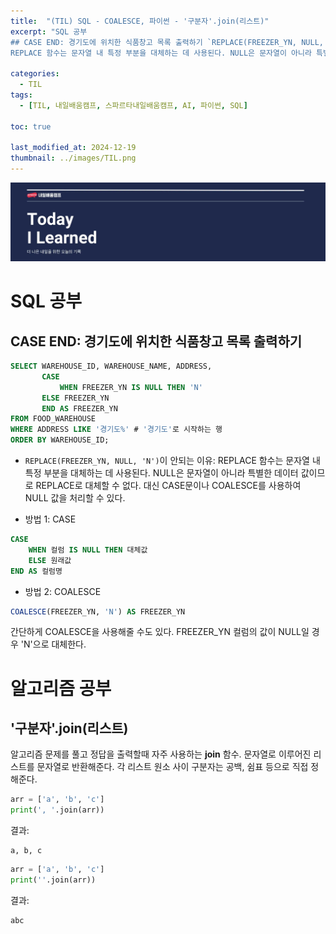 ```yaml
---
title:  "(TIL) SQL - COALESCE, 파이썬 - '구분자'.join(리스트)"
excerpt: "SQL 공부
## CASE END: 경기도에 위치한 식품창고 목록 출력하기 `REPLACE(FREEZER_YN, NULL, 'N')`이 안되는 이유:
REPLACE 함수는 문자열 내 특정 부분을 대체하는 데 사용된다. NULL은 문자열이 아니라 특별한 데이터 값이므로 REPLACE로 대체할 수 없다. "

categories:
  - TIL
tags:
  - [TIL, 내일배움캠프, 스파르타내일배움캠프, AI, 파이썬, SQL]

toc: true

last_modified_at: 2024-12-19
thumbnail: ../images/TIL.png
---
```

![](/images/../images/TIL.png)

# SQL 공부
## CASE END: 경기도에 위치한 식품창고 목록 출력하기
```sql
SELECT WAREHOUSE_ID, WAREHOUSE_NAME, ADDRESS, 
       CASE 
           WHEN FREEZER_YN IS NULL THEN 'N'
       ELSE FREEZER_YN
       END AS FREEZER_YN
FROM FOOD_WAREHOUSE
WHERE ADDRESS LIKE '경기도%' # '경기도'로 시작하는 행
ORDER BY WAREHOUSE_ID;
```
- `REPLACE(FREEZER_YN, NULL, 'N')`이 안되는 이유:
REPLACE 함수는 문자열 내 특정 부분을 대체하는 데 사용된다. NULL은 문자열이 아니라 특별한 데이터 값이므로 REPLACE로 대체할 수 없다. 대신 CASE문이나 COALESCE를 사용하여 NULL 값을 처리할 수 있다.

- 방법 1: CASE   
```sql
CASE 
    WHEN 컬럼 IS NULL THEN 대체값
    ELSE 원래값
END AS 컬럼명
```

- 방법 2: COALESCE  
```sql
COALESCE(FREEZER_YN, 'N') AS FREEZER_YN
```
간단하게 COALESCE을 사용해줄 수도 있다. FREEZER_YN 컬럼의 값이 NULL일 경우 'N'으로 대체한다. 

# 알고리즘 공부
## '구분자'.join(리스트)
알고리즘 문제를 풀고 정답을 출력할때 자주 사용하는 **join** 함수. 문자열로 이루어진 리스트를 문자열로 반환해준다. 각 리스트 원소 사이 구분자는 공백, 쉼표 등으로 직접 정해준다.

```py
arr = ['a', 'b', 'c']
print(', '.join(arr))
```

결과:   
```
a, b, c
```

```py
arr = ['a', 'b', 'c']
print(''.join(arr))
```

결과:   
```
abc
```
